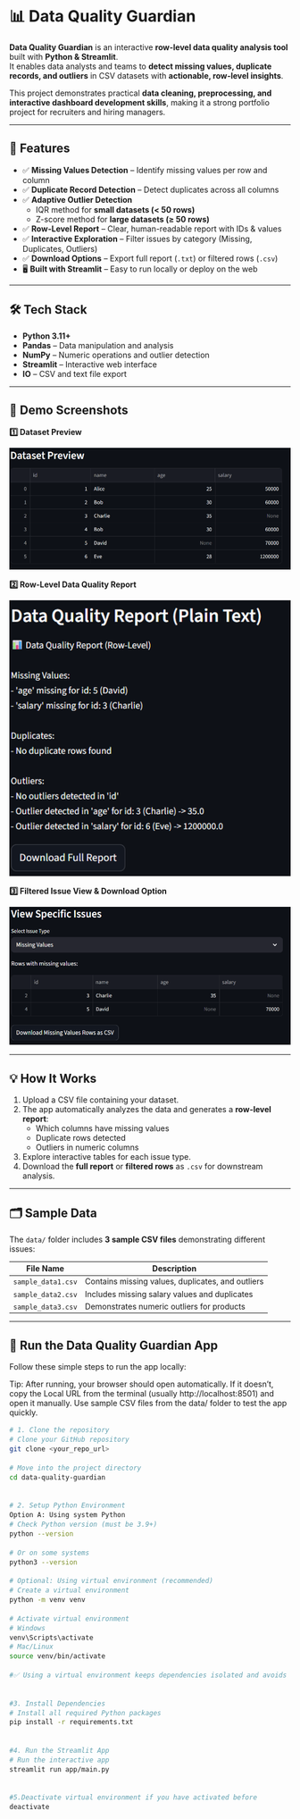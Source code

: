 # 📊 Data Quality Guardian

**Data Quality Guardian** is an interactive **row-level data quality analysis tool** built with **Python & Streamlit**.  
It enables data analysts and teams to **detect missing values, duplicate records, and outliers** in CSV datasets with **actionable, row-level insights**.  

This project demonstrates practical **data cleaning, preprocessing, and interactive dashboard development skills**, making it a strong portfolio project for recruiters and hiring managers.  

---

## 🌟 Features

- ✅ **Missing Values Detection** – Identify missing values per row and column  
- ✅ **Duplicate Record Detection** – Detect duplicates across all columns  
- ✅ **Adaptive Outlier Detection**  
  - IQR method for **small datasets (< 50 rows)**  
  - Z-score method for **large datasets (≥ 50 rows)**  
- ✅ **Row-Level Report** – Clear, human-readable report with IDs & values  
- ✅ **Interactive Exploration** – Filter issues by category (Missing, Duplicates, Outliers)  
- ✅ **Download Options** – Export full report (`.txt`) or filtered rows (`.csv`)  
- 🖥️ **Built with Streamlit** – Easy to run locally or deploy on the web  

---


## 🛠️ Tech Stack

- **Python 3.11+**
- **Pandas** – Data manipulation and analysis  
- **NumPy** – Numeric operations and outlier detection  
- **Streamlit** – Interactive web interface  
- **IO** – CSV and text file export  

---

## 🎯 Demo Screenshots

**1️⃣ Dataset Preview**  

![Upload Dataset](assests/Dataset_Preview.png)

**2️⃣ Row-Level Data Quality Report**  

![Data Quality Report](assests/Data_Quality.png)

**3️⃣ Filtered Issue View & Download Option**  

![Specific Issues](assests/Specific_Issues.png)


---

## 💡 How It Works

1. Upload a CSV file containing your dataset.  
2. The app automatically analyzes the data and generates a **row-level report**:  
   - Which columns have missing values  
   - Duplicate rows detected  
   - Outliers in numeric columns  
3. Explore interactive tables for each issue type.  
4. Download the **full report** or **filtered rows** as `.csv` for downstream analysis.

---

## 🗂️ Sample Data

The `data/` folder includes **3 sample CSV files** demonstrating different issues:

| File Name | Description |
|-----------|-------------|
| `sample_data1.csv` | Contains missing values, duplicates, and outliers |
| `sample_data2.csv` | Includes missing salary values and duplicates |
| `sample_data3.csv` | Demonstrates numeric outliers for products |

---


## 🚀 Run the Data Quality Guardian App

Follow these simple steps to run the app locally:

Tip: After running, your browser should open automatically.
If it doesn’t, copy the Local URL from the terminal (usually http://localhost:8501) and open it manually.
Use sample CSV files from the data/ folder to test the app quickly.


```bash
# 1. Clone the repository
# Clone your GitHub repository
git clone <your_repo_url>

# Move into the project directory
cd data-quality-guardian


# 2. Setup Python Environment
Option A: Using system Python
# Check Python version (must be 3.9+)
python --version

# Or on some systems
python3 --version

# Optional: Using virtual environment (recommended)
# Create a virtual environment
python -m venv venv

# Activate virtual environment
# Windows
venv\Scripts\activate
# Mac/Linux
source venv/bin/activate

#✅ Using a virtual environment keeps dependencies isolated and avoids conflicts.


#3. Install Dependencies
# Install all required Python packages
pip install -r requirements.txt


#4. Run the Streamlit App
# Run the interactive app
streamlit run app/main.py


#5.Deactivate virtual environment if you have activated before
deactivate


